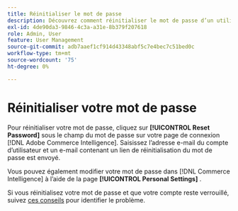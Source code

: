 ```yaml
---
title: Réinitialiser le mot de passe
description: Découvrez comment réinitialiser le mot de passe d’un utilisateur.
exl-id: 4de90da3-9846-4c3a-a31e-8b379f207618
role: Admin, User
feature: User Management
source-git-commit: adb7aaef1cf914d43348abf5c7e4bec7c51bed0c
workflow-type: tm+mt
source-wordcount: '75'
ht-degree: 0%

---
```


# Réinitialiser votre mot de passe

Pour réinitialiser votre mot de passe, cliquez sur **[!UICONTROL Reset Password]** sous le champ du mot de passe sur votre page de connexion [!DNL Adobe Commerce Intelligence]. Saisissez l’adresse e-mail du compte d’utilisateur et un e-mail contenant un lien de réinitialisation du mot de passe est envoyé.

Vous pouvez également modifier votre mot de passe dans [!DNL Commerce Intelligence] à l’aide de la page **[!UICONTROL Personal Settings]** .

Si vous réinitialisez votre mot de passe et que votre compte reste verrouillé, suivez [ces conseils](https://experienceleague.adobe.com/docs/commerce-knowledge-base/kb/troubleshooting/miscellaneous/troubleshooting-mbi-account-lockout.html?lang=fr) pour identifier le problème.
